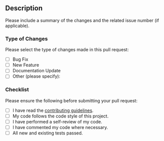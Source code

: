## Description

Please include a summary of the changes and the related issue number (if applicable).

### Type of Changes
Please select the type of changes made in this pull request:
- [ ] Bug Fix
- [ ] New Feature
- [ ] Documentation Update
- [ ] Other (please specify):

### Checklist
Please ensure the following before submitting your pull request:
- [ ] I have read the [contributing guidelines](https://github.com/geuthur/aa-ledger/blob/master/CONTRIBUTING.md).
- [ ] My code follows the code style of this project.
- [ ] I have performed a self-review of my code.
- [ ] I have commented my code where necessary.
- [ ] All new and existing tests passed.
